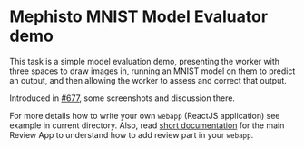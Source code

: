 # Mephisto MNIST Model Evaluator demo

This task is a simple model evaluation demo, presenting the worker with three spaces to draw images in, running an MNIST model on them to predict an output, and then allowing the worker to assess and correct that output.

Introduced in [#677](https://github.com/facebookresearch/Mephisto/pull/677), some screenshots and discussion there.

For more details how to write your own `webapp` (ReactJS application) see example in current directory. 
Also, read [short documentation](../../../mephisto/client/review_app/README.md) 
for the main Review App to understand how to add review part in your `webapp`.
